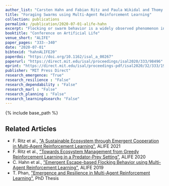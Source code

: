 ```yaml
---
author_list: "Carsten Hahn and Fabian Ritz and Paula Wikidal and Thomy Phan and Thomas Gabor and Claudia Linnhoff-Popien"
title: "Foraging Swarms using Multi-Agent Reinforcement Learning"
collection: publications
permalink: /publication/2020-07-01-alife-hahn
excerpt: "Flocking or swarm behavior is a widely observed phenomenon in nature. Although the entities might have self-interested goals like evading predators or foraging, they group themselves together because a collaborative observation is superior to the observation of a single individual. In this paper, we evaluate the emergence of swarms in a foraging task using multi-agent reinforcement learning (MARL). Every individual can move freely in a continuous space with the objective to follow a moving target object in a partially observable environment. The individuals are self-interested as there is no explicit incentive to collaborate with each other. However, our evaluation shows that these individuals learn to form swarms out of self-interest and learn to orient themselves to each other in order to find the target object even when it is out of sight for most individuals."
booktitle: "Conference on Artificial Life"
venue_short: "ALIFE"
paper_pages: "333--340"
date: "2020-07-01"
bibtexid: "hahnALIFE20"
paperdoi: "https://doi.org/10.1162/isal_a_00267"
paperurl: "https://direct.mit.edu/isal/proceedings/isal2020/333/98496"
eprint: "https://direct.mit.edu/isal/proceedings-pdf/isal2020/32/333/1908570/isal\_a\_00267.pdf"
publisher: "MIT Press Direct"
research_emergence: "True"
research_resilience : "False"
research_dependability : "False"
research_marl : "False"
research_planning : "False"
research_learning4search: "False"
---
```


{% include base_path %}

## Related Articles
- F. Ritz et al., ["A Sustainable Ecosystem through Emergent Cooperation in Multi-Agent Reinforcement Learning"](https://thomyphan.github.io/publication/2021-07-01-alife-ritz), ALIFE 2021
- F. Ritz et al., ["Towards Ecosystem Management from Greedy Reinforcement Learning in a Predator-Prey Setting"](https://thomyphan.github.io/publication/2020-07-01-alife-ritz), ALIFE 2020
- C. Hahn et al., ["Emergent Escape-based Flocking Behavior using Multi-Agent Reinforcement Learning"](https://thomyphan.github.io/publication/2019-07-01-alife-hahn), ALIFE 2019
- T. Phan, ["Emergence and Resilience in Multi-Agent Reinforcement Learning"](https://thomyphan.github.io/publication/2023-06-26-phd-thesis-phan), PhD Thesis